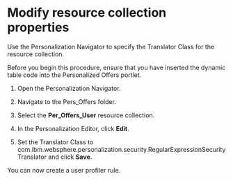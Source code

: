 # Modify resource collection properties

Use the Personalization Navigator to specify the Translator Class for the resource collection.

Before you begin this procedure, ensure that you have inserted the dynamic table code into the Personalized Offers portlet.

1.  Open the Personalization Navigator.

2.  Navigate to the Pers_Offers folder.

3.  Select the **Per_Offers_User** resource collection.

4.  In the Personalization Editor, click **Edit**.

5.  Set the Translator Class to com.ibm.websphere.personalization.security.RegularExpressionSecurityTranslator and click **Save**.


You can now create a user profiler rule.



